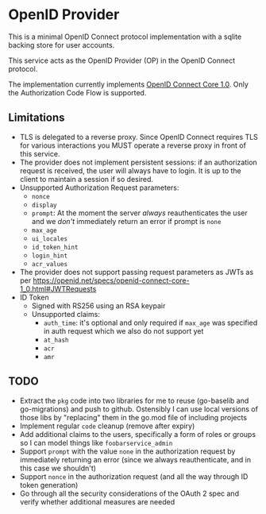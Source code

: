 # OpenID Provider

This is a minimal OpenID Connect protocol implementation with a sqlite backing store for user accounts.

This service acts as the OpenID Provider (OP) in the OpenID Connect protocol.

The implementation currently implements [OpenID Connect Core 1.0](https://openid.net/specs/openid-connect-core-1_0.html). Only the Authorization Code Flow is supported.

## Limitations

- TLS is delegated to a reverse proxy. Since OpenID Connect requires TLS for various interactions you MUST operate a reverse proxy in front of this service.
- The provider does not implement persistent sessions: if an authorization request is received, the user will always have to login. It is up to the client to maintain a session if so desired.
- Unsupported Authorization Request parameters:
  - `nonce`
  - `display`
  - `prompt`: At the moment the server _always_ reauthenticates the user and we _don't_ immediately return an error if prompt is `none`
  - `max_age`
  - `ui_locales`
  - `id_token_hint`
  - `login_hint`
  - `acr_values`
- The provider does not support passing request parameters as JWTs as per <https://openid.net/specs/openid-connect-core-1_0.html#JWTRequests>
- ID Token
  - Signed with RS256 using an RSA keypair
  - Unsupported claims:
    - `auth_time`: it's optional and only required if `max_age` was specified in auth request which we also do not support yet
    - `at_hash`
    - `acr`
    - `amr`

## TODO

- Extract the `pkg` code into two libraries for me to reuse (go-baselib and go-migrations) and push to github. Ostensibly I can use local versions of those libs by "replacing" them in the go.mod file of including projects
- Implement regular `code` cleanup (remove after expiry)
- Add additional claims to the users, specifically a form of roles or groups so I can model things like `foobarservice_admin`
- Support `prompt` with the value `none` in the authorization request by immediately returning an error (since we always reauthenticate, and in this case we shouldn't)
- Support `nonce` in the authorization request (and all the way through ID token generation)
- Go through all the security considerations of the OAuth 2 spec and verify whether additional measures are needed
